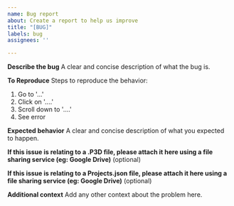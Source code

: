 ```yaml
---
name: Bug report
about: Create a report to help us improve
title: "[BUG]"
labels: bug
assignees: ''

---
```


**Describe the bug**
A clear and concise description of what the bug is.

**To Reproduce**
Steps to reproduce the behavior:
1. Go to '...'
2. Click on '....'
3. Scroll down to '....'
4. See error

**Expected behavior**
A clear and concise description of what you expected to happen.

**If this issue is relating to a .P3D file, please attach it here using a file sharing service (eg: Google Drive)** (optional)

**If this issue is relating to a Projects.json file, please attach it here using a file sharing service (eg: Google Drive)** (optional)

**Additional context**
Add any other context about the problem here.
